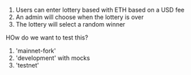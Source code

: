 1. Users can enter lottery based with ETH based on a USD fee
2. An admin will choose when the lottery is over
3. The lottery will select a random winner

HOw do we want to test this?

1. 'mainnet-fork'
2. 'development' with mocks
3. 'testnet'